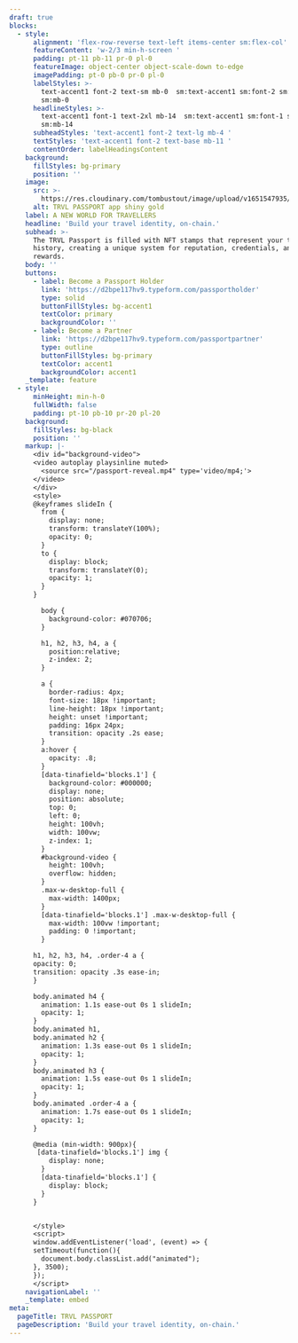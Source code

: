 ```yaml
---
draft: true
blocks:
  - style:
      alignment: 'flex-row-reverse text-left items-center sm:flex-col'
      featureContent: 'w-2/3 min-h-screen '
      padding: pt-11 pb-11 pr-0 pl-0
      featureImage: object-center object-scale-down to-edge
      imagePadding: pt-0 pb-0 pr-0 pl-0
      labelStyles: >-
        text-accent1 font-2 text-sm mb-0  sm:text-accent1 sm:font-2 sm:text-xs
        sm:mb-0 
      headlineStyles: >-
        text-accent1 font-1 text-2xl mb-14  sm:text-accent1 sm:font-1 sm:text-xl
        sm:mb-14 
      subheadStyles: 'text-accent1 font-2 text-lg mb-4 '
      textStyles: 'text-accent1 font-2 text-base mb-11 '
      contentOrder: labelHeadingsContent
    background:
      fillStyles: bg-primary
      position: ''
    image:
      src: >-
        https://res.cloudinary.com/tombustout/image/upload/v1651547935/passport_img_uygam9.jpg
      alt: TRVL PASSPORT app shiny gold
    label: A NEW WORLD FOR TRAVELLERS
    headline: 'Build your travel identity, on-chain.'
    subhead: >-
      The TRVL Passport is filled with NFT stamps that represent your travel
      history, creating a unique system for reputation, credentials, and
      rewards.
    body: ''
    buttons:
      - label: Become a Passport Holder
        link: 'https://d2bpe117hv9.typeform.com/passportholder'
        type: solid
        buttonFillStyles: bg-accent1
        textColor: primary
        backgroundColor: ''
      - label: Become a Partner
        link: 'https://d2bpe117hv9.typeform.com/passportpartner'
        type: outline
        buttonFillStyles: bg-primary
        textColor: accent1
        backgroundColor: accent1
    _template: feature
  - style:
      minHeight: min-h-0
      fullWidth: false
      padding: pt-10 pb-10 pr-20 pl-20
    background:
      fillStyles: bg-black
      position: ''
    markup: |-
      <div id="background-video">
      <video autoplay playsinline muted>
        <source src="/passport-reveal.mp4" type='video/mp4;'>
      </video>
      </div>
      <style>
      @keyframes slideIn {
        from {
          display: none;
          transform: translateY(100%);
          opacity: 0;
        }
        to {
          display: block;
          transform: translateY(0);
          opacity: 1;
        }
      }

        body { 
          background-color: #070706;
        }

        h1, h2, h3, h4, a {
          position:relative;
          z-index: 2;
        }

        a { 
          border-radius: 4px; 
          font-size: 18px !important; 
          line-height: 18px !important;
          height: unset !important;
          padding: 16px 24px; 
          transition: opacity .2s ease;
        }
        a:hover {
          opacity: .8;
        }
        [data-tinafield='blocks.1'] {
          background-color: #000000;
          display: none;
          position: absolute;
          top: 0;
          left: 0;
          height: 100vh;
          width: 100vw;
          z-index: 1;
        }
        #background-video {
          height: 100vh;
          overflow: hidden;
        }
        .max-w-desktop-full {
          max-width: 1400px;
        }
        [data-tinafield='blocks.1'] .max-w-desktop-full {
          max-width: 100vw !important; 
          padding: 0 !important;
        }

      h1, h2, h3, h4, .order-4 a {
      opacity: 0;
      transition: opacity .3s ease-in;
      }

      body.animated h4 {  
        animation: 1.1s ease-out 0s 1 slideIn;
        opacity: 1;
      }
      body.animated h1,
      body.animated h2 {  
        animation: 1.3s ease-out 0s 1 slideIn;
        opacity: 1;
      }
      body.animated h3 {  
        animation: 1.5s ease-out 0s 1 slideIn;
        opacity: 1;
      }
      body.animated .order-4 a {
        animation: 1.7s ease-out 0s 1 slideIn;
        opacity: 1;
      }

      @media (min-width: 900px){
       [data-tinafield='blocks.1'] img {
          display: none;
        }
        [data-tinafield='blocks.1'] {
          display: block;
        }
      }


      </style>
      <script>
      window.addEventListener('load', (event) => {
      setTimeout(function(){
        document.body.classList.add("animated");
      }, 3500);
      });
      </script>
    navigationLabel: ''
    _template: embed
meta:
  pageTitle: TRVL PASSPORT
  pageDescription: 'Build your travel identity, on-chain.'
---
```


